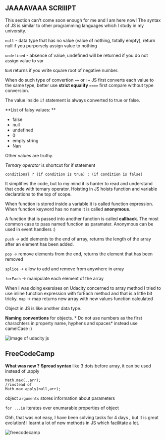## JAAAAVAAA SCRIIIPT 
This section can't come soon enough for me and I am here now!
The syntax of JS is similar to other programming languages which I study in my university.

`null` - data type that has no value (value of nothing, totally empty), return null if you purporsely assign value to nothing

`undefined` - absence of value, undefined will be returned if you do not assign value to var

`NaN` returns if you write square root of negative number.

When do such type of convertion `==` or `!=` JS first converts each value to the same type,  better use **strict equality** `====` first compare without type conversion.

The value inside `if` statement is always converted to true or false.

**List of falsy values: **
* false 
* null
* undefined 
* 0
* empty string 
* Nan

Other values are truthy.

*Ternary operator* is shortcut for if statement
```
conditional ? (if condition is true) : (if condition is false)
```
It simplifies the code, but to my mind it is harder to read and understand that code with ternary operator. 
Hoisting in JS hoists function and variable declarations to the top of scope.

When function is stored inside a variable it is called function expression. When function keyword has no name it is called **anonymous**.

A function that is passed into another function is called **callback**. The most common case to pass named function as paramater. Anonymous can be used in event handlers :)

`push` -> add elements to the end of array, returns the length of the array after an element has been added. 

`pop` -> remove elements from the end, returns the element that has been removed

`splice` -> allow to add and remove from anywhere in array 

`forEach` -> manipulate each element of the array

When I was doing exersises on Udacity concerned to array method I tried to use inline function expression with forEach method and that is a little bit tricky. 
`map` -> map returns new array with new values function calculated 

Object in JS is like another data type.

**Naming conventions** for objects. * Do not use numbers as the first charachters in property name, hyphens and spaces* instead use camelCase :)

![image of udacity js](https://github.com/yulyasystem/kottans-frontend/blob/master/5%20task_js_basics/js-basics.png) 

## FreeCodeCamp

**What was new ?**
**Spread syntax** like 3 dots before array, it can be used instead of .apply 
```
Math.max(..arr); 
//instead of
Math.max.apply(null,arr);
```
object `arguments` stores information about parameters

`for ...in` iterates over enumarable properties of object

Ohh, that was not easy, I have been solving tasks for 4 days , but it is great evolution! I learnt a lot of new methods in JS which facilitate a lot. 

![freecodecamp](https://github.com/yulyasystem/kottans-frontend/blob/master/5%20task_js_basics/freecodecamp.png) 










